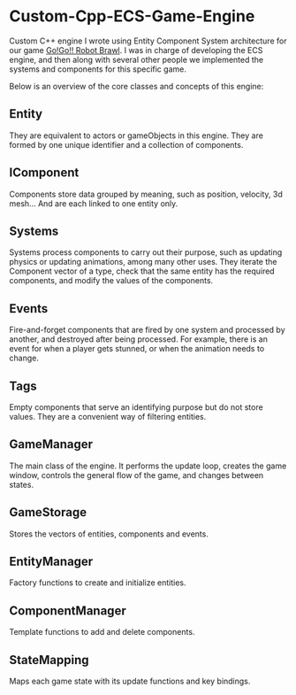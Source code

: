 # Custom-Cpp-ECS-Game-Engine
Custom C++ engine I wrote using Entity Component System architecture for our game [Go!Go!! Robot Brawl](https://tako-ko.itch.io/gogo-robot-brawl). I was in charge of developing the ECS engine, and then along with several other people we implemented the systems and components for this specific game.

Below is an overview of the core classes and concepts of this engine:

## Entity

They are equivalent to actors or gameObjects in this engine. They are formed by one unique identifier and a collection of components.

## IComponent

Components store data grouped by meaning, such as position, velocity, 3d mesh... And are each linked to one entity only.

## Systems

Systems process components to carry out their purpose, such as updating physics or updating animations, among many other uses. They iterate the Component vector of a type, check that the same entity has the required components, and modify the values of the components.

## Events

Fire-and-forget components that are fired by one system and processed by another, and destroyed after being processed. For example, there is an event for when a player gets stunned, or when the animation needs to change.

## Tags

Empty components that serve an identifying purpose but do not store values. They are a convenient way of filtering entities.

## GameManager

The main class of the engine. It performs the update loop, creates the game window, controls the general flow of the game, and changes between states.

## GameStorage

Stores the vectors of entities, components and events.

## EntityManager

Factory functions to create and initialize entities.

## ComponentManager

Template functions to add and delete components.

## StateMapping

Maps each game state with its update functions and key bindings.
